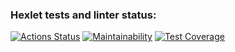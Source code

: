 ### Hexlet tests and linter status:
[![Actions Status](https://github.com/Lamer-beda/python-project-50/actions/workflows/hexlet-check.yml/badge.svg)](https://github.com/Lamer-beda/python-project-50/actions)
[![Maintainability](https://api.codeclimate.com/v1/badges/3845c9a3b37f789cfc11/maintainability)](https://codeclimate.com/github/Lamer-beda/python-project-50/maintainability)
[![Test Coverage](https://api.codeclimate.com/v1/badges/3845c9a3b37f789cfc11/test_coverage)](https://codeclimate.com/github/Lamer-beda/python-project-50/test_coverage)
